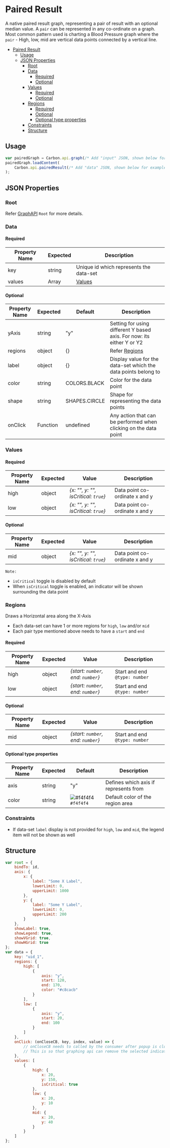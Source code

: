 # Paired Result

A native paired result graph, representing a pair of result with an optional median value. A `pair` can be
represented in any co-ordinate on a graph. Most common pattern used is charting a Blood Pressure graph where
the `pair` - High, low, mid are vertical data points connected by a vertical line.

-   [Paired Result](#paired-result)
    -   [Usage](#usage)
    -   [JSON Properties](#json-properties)
        -   [Root](#root)
        -   [Data](#data)
            -   [Required](#required)
            -   [Optional](#optional)
        -   [Values](#values)
            -   [Required](#required-1)
            -   [Optional](#optional-1)
        -   [Regions](#regions)
            -   [Required](#required-2)
            -   [Optional](#optional-2)
            -   [Optional type properties](#optional-type-properties)
        -   [Constraints](#constraints)
        -   [Structure](#structure)

## Usage

```javascript
var pairedGraph = Carbon.api.graph(/* Add "input" JSON, shown below for example */);
pairedGraph.loadContent(
    Carbon.api.pairedResult(/* Add "data" JSON, shown below for example */)
);
```

## JSON Properties

### Root

Refer [GraphAPI](../core/GraphAPI.md) `Root` for more details.

### Data

#### Required

| Property Name | Expected | Description                             |
| ------------- | -------- | --------------------------------------- |
| key           | string   | Unique id which represents the data-set |
| values        | Array    | [Values](#values)                       |

#### Optional

| Property Name | Expected | Default       | Description                                                           |
| ------------- | -------- | ------------- | --------------------------------------------------------------------- |
| yAxis         | string   | "y"           | Setting for using different Y based axis. For now: its either Y or Y2 |
| regions       | object   | {}            | Refer [Regions](#regions)                                             |
| label         | object   | {}            | Display value for the data-set which the data points belong to        |
| color         | string   | COLORS.BLACK  | Color for the data point                                              |
| shape         | string   | SHAPES.CIRCLE | Shape for representing the data points                                |
| onClick       | Function | undefined     | Any action that can be performed when clicking on the data point      |

### Values

#### Required

| Property Name | Expected | Value                                | Description                    |
| ------------- | -------- | ------------------------------------ | ------------------------------ |
| high          | object   | _{x: "", y: "", isCritical: `true`}_ | Data point co-ordinate x and y |
| low           | object   | _{x: "", y: "", isCritical: `true`}_ | Data point co-ordinate x and y |

#### Optional

| Property Name | Expected | Value                                | Description                    |
| ------------- | -------- | ------------------------------------ | ------------------------------ |
| mid           | object   | _{x: "", y: "", isCritical: `true`}_ | Data point co-ordinate x and y |

`Note:`

-   `isCritical` toggle is disabled by default
-   When `isCritical` toggle is enabled, an indicator will be shown surrounding the data point

### Regions

Draws a Horizontal area along the X-Axis

-   Each data-set can have 1 or more regions for `high`, `low` and/or `mid`
-   Each pair type mentioned above needs to have a `start` and `end`

#### Required

| Property Name | Expected | Value                              | Description                   |
| ------------- | -------- | ---------------------------------- | ----------------------------- |
| high          | object   | _{start: `number`, end: `number`}_ | Start and end `@type: number` |
| low           | object   | _{start: `number`, end: `number`}_ | Start and end `@type: number` |

#### Optional

| Property Name | Expected | Value                              | Description                   |
| ------------- | -------- | ---------------------------------- | ----------------------------- |
| mid           | object   | _{start: `number`, end: `number`}_ | Start and end `@type: number` |

#### Optional type properties

| Property Name | Expected | Default                                                            | Description                           |
| ------------- | -------- | ------------------------------------------------------------------ | ------------------------------------- |
| axis          | string   | "y"                                                                | Defines which axis if represents from |
| color         | string   | ![#f4f4f4](https://placehold.it/15/f4f4f4/000000?text=+) `#f4f4f4` | Default color of the region area      |

### Constraints

-   If data-set `label` display is not provided for `high`, `low` and `mid`, the legend item will not be shown as well

## Structure

```javascript
var root = {
    bindTo: id,
    axis: {
        x: {
            label: "Some X Label",
            lowerLimit: 0,
            upperLimit: 1000
        },
        y: {
            label: "Some Y Label",
            lowerLimit: 0,
            upperLimit: 200
        }
    },
    showLabel: true,
    showLegend: true,
    showVGrid: true,
    showHGrid: true
};
var data = {
    key: "uid_1",
    regions: {
        high: [
            {
                axis: "y",
                start: 120,
                end: 170,
                color: "#c8cacb"
            }
        ],
        low: [
            {
                axis: "y",
                start: 20,
                end: 100
            }
        ]
    },
    onClick: (onCloseCB, key, index, value) => {
        // onCloseCB needs to called by the consumer after popup is closed;
        // This is so that graphing api can remove the selected indicator from data point
    },
    values: [
        {
            high: {
                x: 20,
                y: 150,
                isCritical: true
            },
            low: {
                x: 20,
                y: 10
            },
            mid: {
                x: 20,
                y: 40
            }
        }
    ]
};
```
